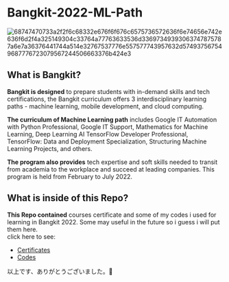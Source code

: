 # Bangkit-2022-ML-Path
![68747470733a2f2f6c68332e676f6f676c6575736572636f6e74656e742e636f6d2f4a325149304c33764a77763633536d33697349393063747875787a6e7a36376441744a514e32767537776e557577743957632d574937567549687776723079567244506663376b424e3](https://user-images.githubusercontent.com/44041900/169681967-0a3ef315-8ccf-4f1e-9a6d-f1c2c104826d.png)  

## What is Bangkit?  
**Bangkit is designed** to prepare students with in-demand skills and tech certifications, the Bangkit curriculum offers 3 interdisciplinary learning paths - machine learning, mobile development, and cloud computing.  

**The curriculum of Machine Learning path** includes Google IT Automation with Python Professional, Google IT Support, Mathematics for Machine Learning, Deep Learning AI TensorFlow Developer Professional, TensorFlow: Data and Deployment Specialization, Structuring Machine Learning Projects, and others. 

**The program also provides** tech expertise and soft skills needed to transit from academia to the workplace and succeed at leading companies. This program is held from February to July 2022.

## What is inside of this Repo?
**This Repo contained** courses certificate and some of my codes i used for learning in Bangkit 2022. Some may useful in the future so i guess i will put them here.  
click here to see:
- [Certificates](https://github.com/iiamthestorm/Bangkit-2022-ML-Path/tree/main/Certificate)
- [Codes](https://github.com/iiamthestorm/Bangkit-2022-ML-Path/tree/main/Codes)  
 
以上です、ありがとうございました。🙌
